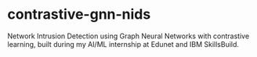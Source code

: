 # contrastive-gnn-nids
Network Intrusion Detection using Graph Neural Networks with contrastive learning, built during my AI/ML internship at Edunet and IBM SkillsBuild.
